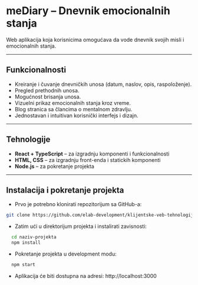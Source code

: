 # meDiary – Dnevnik emocionalnih stanja

Web aplikacija koja korisnicima omogućava da vode dnevnik svojih misli i emocionalnih stanja.

---

## Funkcionalnosti

- Kreiranje i čuvanje dnevničkih unosa (datum, naslov, opis, raspoloženje).
- Pregled prethodnih unosa.
- Mogućnost brisanja unosa.
- Vizuelni prikaz emocionalnih stanja kroz vreme.
- Blog stranica sa člancima o mentalnom zdravlju.
- Jednostavan i intuitivan korisnički interfejs i dizajn.

---

## Tehnologije

- **React + TypeScript** – za izgradnju komponenti i funkcionalnosti
- **HTML, CSS** – za izgradnju front-enda i statickih komponenti
- **Node.js** – za pokretanje projekta

---

## Instalacija i pokretanje projekta

- Prvo je potrebno klonirati repozitorijum sa GitHub-a:

```bash
git clone https://github.com/elab-development/klijentske-veb-tehnologije-2024-2023-0294-ednevnik
```

- Zatim ući u direktorijum projekta i instalirati zavisnosti:

```bash
  cd naziv-projekta
  npm install
```

- Pokretanje projekta u development modu:

```bash
  npm start
```

- Aplikacija će biti dostupna na adresi:
  http://localhost:3000
